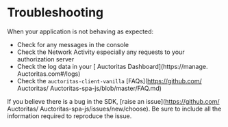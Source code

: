 # Troubleshooting

When your application is not behaving as expected:

- Check for any messages in the console
- Check the Network Activity especially any requests to your authorization server
- Check the log data in your [ Auctoritas Dashboard](https://manage. Auctoritas.com#/logs)
- Check the `auctoritas-client-vanilla` [FAQs](https://github.com/ Auctoritas/ Auctoritas-spa-js/blob/master/FAQ.md)

If you believe there is a bug in the SDK, [raise an issue](https://github.com/ Auctoritas/ Auctoritas-spa-js/issues/new/choose). Be sure to include all the information required to reproduce the issue.
